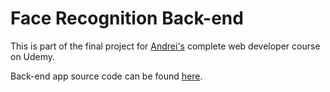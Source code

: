 # Face Recognition Back-end
This is part of the final project for [Andrei's](https://github.com/aneagoie) complete web developer course on Udemy.

Back-end app source code can be found [here](https://github.com/j-ovalle/face-recognition-back-end).